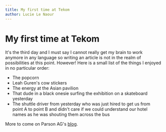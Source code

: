 ```yaml
---
title: My first time at Tekom
author: Lucie Le Naour
---
```


# My first time at Tekom
It's the third day and I must say I cannot really get my brain to work anymore in any language so writing an article is not in the realm of possibilities at this point.
However!
Here is a small list of the things I enjoyed in no particular order:
* The popcorn
* Leah Guren's cow stickers
* The energy at the Asian pavilion
* That dude in a black onesie surfing the exhibition on a skateboard yesterday
* The shuttle driver from yesterday who was just hired to get us from point A to point B and didn't care if we could understand our hotel names as he was shouting them across the bus

More to come on Parson AG's [blog](https://www.parson-europe.com/de/blog.html).
